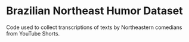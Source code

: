 # Brazilian Northeast Humor Dataset

Code used to collect transcriptions of texts by Northeastern comedians from YouTube Shorts.
